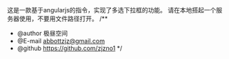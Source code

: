 这是一款基于angularjs的指令，实现了多选下拉框的功能。
请在本地搭起一个服务器使用，不要用文件路径打开。
/**
 * @author  极昼空间
 * @E-mail abbottzjz@gmail.com  
 * @github https://github.com/zjzno1
 */